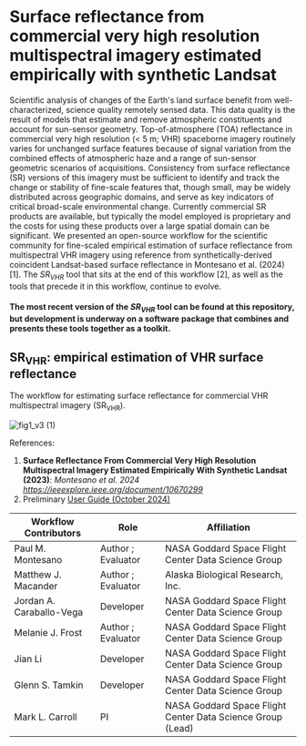 # Surface reflectance from commercial very high resolution multispectral imagery estimated empirically with synthetic Landsat 
Scientific analysis of changes of the Earth's land surface benefit from well-characterized, science quality remotely sensed data. This data quality is the result of models that estimate and remove atmospheric constituents and account for sun-sensor geometry.  Top-of-atmosphere (TOA) reflectance in commercial very high resolution (< 5 m; VHR) spaceborne imagery routinely varies for unchanged surface features because of signal variation from the combined effects of atmospheric haze and a range of sun-sensor geometric scenarios of acquisitions. Consistency from surface reflectance (SR) versions of this imagery must be sufficient to identify and track the change or stability of fine-scale features that, though small, may be widely distributed across geographic domains, and serve as key indicators of critical broad-scale environmental change. Currently commercial SR products are available, but typically the model employed is proprietary and the costs for using these products over a large spatial domain can be significant. We presented an open-source workflow for the scientific community for fine-scaled empirical estimation of surface reflectance from multispectral VHR imagery using reference from synthetically-derived coincident Landsat-based surface reflectance in Montesano et al. (2024) [1].  The $SR_{VHR}$ tool that sits at the end of this workflow [2], as well as the tools that precede it in this workflow, continue to evolve. 

#### The most recent version of the $SR_{VHR}$ tool can be found at this repository, but development is underway on a software package that combines and presents these tools together as a toolkit.

## SR<sub>VHR</sub>: empirical estimation of VHR surface reflectance
The workflow for estimating surface reflectance for commercial VHR multispectral imagery (SR<sub>VHR</sub>).

![fig1_v3 (1)](https://github.com/user-attachments/assets/f3a6f82c-56bd-4b14-b3d2-74f55be47514)

References: 
1. **Surface Reflectance From Commercial Very High Resolution Multispectral Imagery Estimated Empirically With Synthetic Landsat (2023)**:  <em>Montesano et al. 2024 https://ieeexplore.ieee.org/document/10670299</em>
2. Preliminary [User Guide (October 2024)](https://github.com/nasa-nccs-hpda/srlite/blob/main/SRVHR%20-%20User's%20Guide%20and%20Workflow%20Documentation.md)

 Workflow Contributors | Role | Affiliation | 
| ---------------- | ---------------- | ---------------- |
| Paul M. Montesano |  Author ; Evaluator | NASA Goddard Space Flight Center Data Science Group |
| Matthew J. Macander |   Author ; Evaluator | Alaska Biological Research, Inc. |
| Jordan A. Caraballo-Vega  |  Developer | NASA Goddard Space Flight Center Data Science Group |
| Melanie J. Frost |  Author ; Evaluator | NASA Goddard Space Flight Center Data Science Group |
| Jian Li |  Developer | NASA Goddard Space Flight Center Data Science Group |
| Glenn S. Tamkin  |  Developer | NASA Goddard Space Flight Center Data Science Group |
| Mark L. Carroll |  PI | NASA Goddard Space Flight Center Data Science Group (Lead)|

